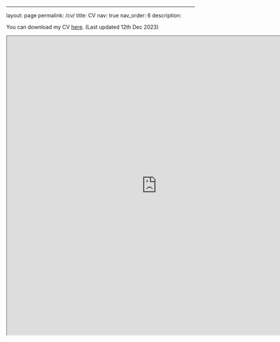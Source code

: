 ---
layout: page
permalink: /cv/
title: CV
nav: true
nav_order: 6
description:

You can download my CV [here](https://anubhavbhatla.github.io/assets/pdf/CV.pdf). (Last updated 12th Dec 2023)
<iframe src="https://anubhavbhatla.github.io/assets/pdf/CV.pdf" width="800" height="800"> </iframe> 
